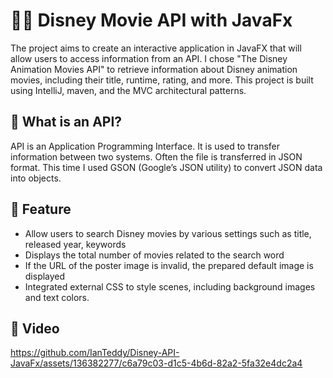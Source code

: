 # 🧞‍♂️  Disney Movie API with JavaFx

The project aims to create an interactive application in JavaFX that will allow users to access information from an API. I chose "The Disney Animation Movies API" to retrieve information about Disney animation movies, including their title, runtime, rating, and more. This project is built using IntelliJ, maven, and the MVC architectural patterns. 



## 🤔 What is an API?
API is an Application Programming Interface.  It is used to transfer information between two systems.  Often the file is transferred in JSON format.  This time I used GSON (Google’s JSON utility) to convert JSON data into objects.

## 🎪 Feature
- Allow users to search Disney movies by various settings such as title, released year, keywords
- Displays the total number of movies related to the search word
- If the URL of the poster image is invalid, the prepared default image is displayed
- Integrated external CSS to style scenes, including background images and text colors.

## 🎥 Video


https://github.com/IanTeddy/Disney-API-JavaFx/assets/136382277/c6a79c03-d1c5-4b6d-82a2-5fa32e4dc2a4



